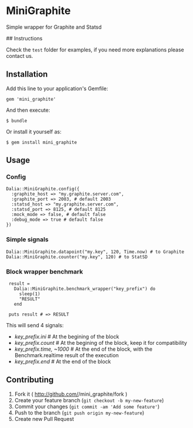 # MiniGraphite

Simple wrapper for Graphite and Statsd

## Instructions

Check the `test` folder for examples, if you need more explanations please contact us.

## Installation

Add this line to your application's Gemfile:

    gem 'mini_graphite'

And then execute:

    $ bundle

Or install it yourself as:

    $ gem install mini_graphite

## Usage

### Config

    Dalia::MiniGraphite.config({
      :graphite_host => "my.graphite.server.com",
      :graphite_port => 2003, # default 2003
      :statsd_host => "my.graphite.server.com",
      :statsd_port => 8125, # default 8125
      :mock_mode => false, # default false
      :debug_mode => true # default false
    })

### Simple signals

    Dalia::MiniGraphite.datapoint("my.key", 120, Time.now) # to Graphite
    Dalia::MiniGraphite.counter("my.key", 120) # to StatSD

### Block wrapper benchmark

     result =
       Dalia::MiniGraphite.benchmark_wrapper("key_prefix") do
         sleep(1)
         "RESULT"
       end

     puts result # => RESULT

This will send 4 signals:

- *key_prefix.ini*            # At the begining of the block
- *key_prefix.count*          # At the begining of the block, keep it for compatibility
- *key_prefix.time, ~1000*    # At the end of the block, with the Benchmark.realtime result of the execution
- *key_prefix.end*            # At the end of the block


## Contributing

1. Fork it ( http://github.com/<my-github-username>/mini_graphite/fork )
2. Create your feature branch (`git checkout -b my-new-feature`)
3. Commit your changes (`git commit -am 'Add some feature'`)
4. Push to the branch (`git push origin my-new-feature`)
5. Create new Pull Request
